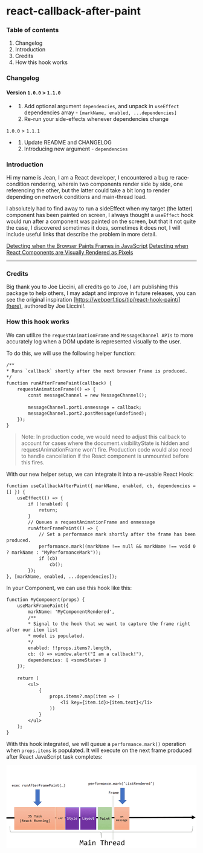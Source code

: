 # react-callback-after-paint

### Table of contents
1. Changelog
2. Introduction
3. Credits
4. How this hook works

### Changelog

####  Version  `1.0.0` > `1.1.0` 

- 1. Add optional argument `dependencies`, and unpack in `useEffect` dependencies array - `[markName, enabled, ...dependencies]`
    2. Re-run your side-effects whenever dependencies change 

`1.0.0` > `1.1.1`  

- 1. Update README and CHANGELOG 
    2. Introducing new argument - `dependencies`

### Introduction
Hi my name is Jean, I am a React developer, I encountered a bug re race-condition rendering, wherein two components render side by side, one referencing the other, but the latter could take a bit long to render depending on network conditions and main-thread load. 

I absolutely had to find away to run a sideEffect when my target (the latter) component has been painted on screen, I always thought a `useEffect` hook would run after a component was painted on the screen, but that it not quite the case, I discovered sometimes it does, sometimes it does not, I will include useful links that describe the problem in more detail. 

[Detecting when the Browser Paints Frames in JavaScript](https://webperf.tips/tip/measuring-paint-time/)
[Detecting when React Components are Visually Rendered as Pixels](https://webperf.tips/tip/react-hook-paint/)

---

### Credits
Big thank you to Joe Liccini, all credits go to Joe, I am publishing this package to help others, I may adapt and improve in future releases, you can see the original inspiration [https://webperf.tips/tip/react-hook-paint/](here), authored by Joe Liccini!.

### How this hook works
We can utilize the `requestAnimationFrame` and `MessageChannel APIs` to more accurately log when a DOM update is represented visually to the user.

To do this, we will use the following helper function: 

    /**
    * Runs `callback` shortly after the next browser Frame is produced.
    */
    function runAfterFramePaint(callback) {
        requestAnimationFrame(() => {
            const messageChannel = new MessageChannel();

            messageChannel.port1.onmessage = callback;
            messageChannel.port2.postMessage(undefined);
        });
    }

> Note: In production code, we would need to adjust this callback to account for cases where the document.visibilityState is hidden and requestAnimationFrame won't fire. Production code would also need to handle cancellation if the React component is unmounted before this fires.

With our new helper setup, we can integrate it into a re-usable React Hook:

    function useCallbackAfterPaint({ markName, enabled, cb, dependencies = [] }) {
        useEffect(() => {
            if (!enabled) {
                return;
            }
            // Queues a requestAnimationFrame and onmessage
            runAfterFramePaint(() => {
                // Set a performance mark shortly after the frame has been produced.
                performance.mark((markName !== null && markName !== void 0 ? markName : "MyPerformanceMark"));
                if (cb)
                    cb();
            });
    }, [markName, enabled, ...dependencies]);

In your Component, we can use this hook like this:

    function MyComponent(props) {
        useMarkFramePaint({
            markName: 'MyComponentRendered',
            /**
            * Signal to the hook that we want to capture the frame right after our item list
            * model is populated.
            */
            enabled: !!props.items?.length,
            cb: () => window.alert("I am a callback!"),
            dependencies: [ <someState> ]
        });

        return (
            <ul>
                {
                    props.items?.map(item => (
                        <li key={item.id}>{item.text}</li>
                    ))
                }
            </ul>
        );
    }

With this hook integrated, we will queue a `performance.mark()` operation when `props.items` is populated. It will execute on the next frame produced after React JavaScript task completes:    

![Rendering Illustration](./ReactHookPaint04.png)